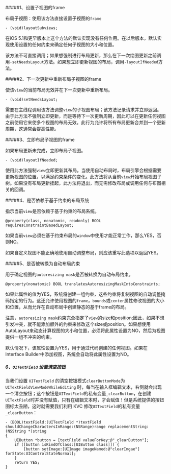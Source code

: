 #####1、设置子视图的frame

布局子视图：使用该方法直接设置子视图的```frame```

```
- (void)layoutSubviews;
```


在iOS 5.1和更早版本上这个方法的默认实现没有任何作用。在以后版本，默认实现使用设置的任何约束来确定任何子视图的大小和位置。

该方法不可直接调用；如果想强制进行布局更新，那么在下一次绘图更新之前调用```-setNeedsLayout```方法。如果想立即更新视图的布局，调用```-layoutIfNeeded```方法。


#####2、下一次更新中重新布局子视图的frame

使该```view```的当前布局无效并在下一次更新中重新布局。

```
- (void)setNeedsLayout;
```

需要在主线程调用该方法调整```view```的子视图布局；该方法记录请求并立即返回。
由于此方法不强制立即更新，而是等待下一次更新周期，因此可以在更新任何视图之前使用它来使多个视图的布局无效。此行为允许将所有布局更新合并到一个更新周期，这通常会提高性能。

#####3、立即布局子视图的frame


如果布局更新未完成，立即布局子视图。

```
- (void)layoutIfNeeded;
```

使用此方法强制```view```立即更新其布局。当使用自动布局时，布局引擎会根据需要更新视图的位置，以满足约束条件的变化。此方法将从当前```view```开始布局视图子树。如果没有布局更新挂起，此方法将退出，而无需修改布局或调用任何与布图相关的回调。


#####4、是否依赖于基于约束的布局系统


指示当前```view```是否依赖于基于约束的布局系统。

```
@property(class, nonatomic, readonly) BOOL requiresConstraintBasedLayout;
```

如果当前```view```必须在基于约束布局的```window```中使用才能正常工作，那么YES，否则NO。

如果自定义视图不能正确地使用自动调整布局，则应该重写此选项以返回YES。

#####5、是否被转换为自动布局约束


用于确定视图的```autoresizing mask```是否被转换为自动布局约束。

```
@property(nonatomic) BOOL translatesAutoresizingMaskIntoConstraints;
```

如果此属性的值为YES，系统将创建一组约束，这些约束将复制视图的自动调整掩码指定的行为。这还允许使用视图的```frame```，```bounds```或```center```属性修改视图的大小和位置，从而允许在自动布局中创建静态的基于frame的布局。

注意，```autoresizing mask```约束完全指定了```view```的size和position;因此，如果不想引发冲突，就不能添加额外的约束来修改这个size或position。如果想使用AutoLayout来动态计算视图的大小和位置，必须将此属性设置为NO，然后为视图提供一组不冲突的约束。

默认情况下，该属性设置为YES，用于通过代码创建的任何视图。如果在Interface Builder中添加视图，系统会自动将此属性设置为NO。

##### 6、`UITextField` 设置清空按钮

当我们设置 `UITextField` 的清空按钮模式`clearButtonMode`为`UITextFieldViewModeWhileEditing` 时，每当在输入框编辑文本，右侧就会出现一个清空按钮；这个按钮是```UITextField```的私有变量```_clearButton```，在创建```UITextField```时并没有赋值，只有在编辑文本时，才会赋值！但是系统提供的按钮图标太丑陋，这时就需要我们利用 KVC 修改```UITextField```的私有变量```_clearButton```：

```
- (BOOL)textField:(UITextField *)textField shouldChangeCharactersInRange:(NSRange)range replacementString:(NSString *)string
{
    UIButton *button = [textField valueForKey:@"_clearButton"];
    if ([button isKindOfClass:[UIButton class]]) {
        [button setImage:[UIImage imageNamed:@"clearImgae"] forState:UIControlStateNormal];
    }
    return YES;
}
```
